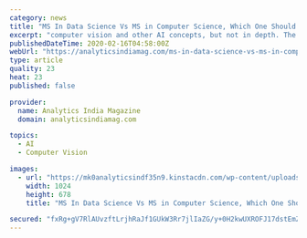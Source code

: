 ```yaml
---
category: news
title: "MS In Data Science Vs MS in Computer Science, Which One Should You Choose"
excerpt: "computer vision and other AI concepts, but not in depth. The specialisation in MS program means that you will be streamlining options with your further studies. Whatever course you choose, you will be going into in-depth studies related to it and eventually follow a career in it. So, the specialisation which one wants becomes important."
publishedDateTime: 2020-02-16T04:58:00Z
webUrl: "https://analyticsindiamag.com/ms-in-data-science-vs-ms-in-computer-science-which-one-should-you-choose/"
type: article
quality: 23
heat: 23
published: false

provider:
  name: Analytics India Magazine
  domain: analyticsindiamag.com

topics:
  - AI
  - Computer Vision

images:
  - url: "https://mk0analyticsindf35n9.kinstacdn.com/wp-content/uploads/2020/02/adeolu-eletu-unRkg2jH1j0-unsplash-1024x678.jpg"
    width: 1024
    height: 678
    title: "MS In Data Science Vs MS in Computer Science, Which One Should You Choose"

secured: "fxRg+gV7RlAUvzftLrjhRaJf1GUkW3Rr7jlIaZG/y+0H2kwUXROFJ17dstEmZJtxfuh+uQvVKXC1lgp2eqsCtocdZ/MeuXqQ76qLlr/4A3iCjvZ2yGK+pUWaGHj28vJUVT5q6UJYbnyv+/VtxWneTOrxVC+T0q9w8+cq82MAA543yD82QS1fuISq0qQeh2m/jUXnhCXugOQy/rjt+uGL2PGbNrzFruqp+K/gHsXhoMia7NFK2RTrgcX2gbYdvZD0aPNWOe7oEx33Lx1lOrDpcqdb3YcZutdauTfSUh/RpFraBA8rmNztck3WaqUyBrGb;+hubuQuPcq3zXJZp6w1iQA=="
---
```


